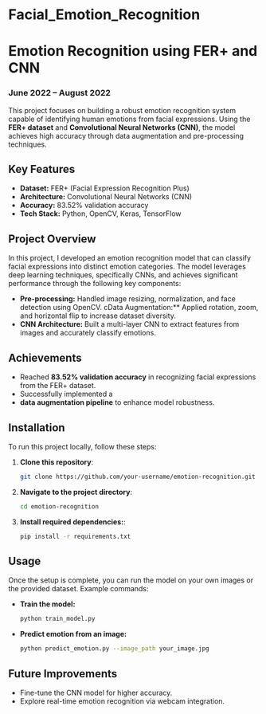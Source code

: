 # Facial_Emotion_Recognition
# Emotion Recognition using FER+ and CNN

### June 2022 – August 2022

This project focuses on building a robust emotion recognition system capable of identifying human emotions from facial expressions. Using the **FER+ dataset** and **Convolutional Neural Networks (CNN)**, the model achieves high accuracy through data augmentation and pre-processing techniques.

## Key Features
- **Dataset:** FER+ (Facial Expression Recognition Plus)
- **Architecture:** Convolutional Neural Networks (CNN)
- **Accuracy:** 83.52% validation accuracy
- **Tech Stack:** Python, OpenCV, Keras, TensorFlow

## Project Overview
In this project, I developed an emotion recognition model that can classify facial expressions into distinct emotion categories. The model leverages deep learning techniques, specifically CNNs, and achieves significant performance through the following key components:

- **Pre-processing:** Handled image resizing, normalization, and face detection using OpenCV.
cData Augmentation:** Applied rotation, zoom, and horizontal flip to increase dataset diversity.
- **CNN Architecture:** Built a multi-layer CNN to extract features from images and accurately classify emotions.

## Achievements
- Reached **83.52% validation accuracy** in recognizing facial expressions from the FER+ dataset.
- Successfully implemented a
- **data augmentation pipeline** to enhance model robustness.

## Installation

To run this project locally, follow these steps:

1. **Clone this repository**:
   ```bash
   git clone https://github.com/your-username/emotion-recognition.git
2. **Navigate to the project directory**:
   ```bash
   cd emotion-recognition
3. **Install required dependencies:**:
   ```bash
   pip install -r requirements.txt
## Usage
Once the setup is complete, you can run the model on your own images or the provided dataset. Example commands:

- **Train the model:**
  ```bash
  python train_model.py

 - **Predict emotion from an image:**
   ```bash
   python predict_emotion.py --image_path your_image.jpg
## Future Improvements
- Fine-tune the CNN model for higher accuracy.
- Explore real-time emotion recognition via webcam integration.
